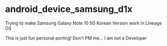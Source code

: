 # android_device_samsung_d1x
Trying to make Samsung Galaxy Note 10 5G Korean Version work in Lineage OS

This is just fun personal porting!
Don't PM me... I am not a Developer
